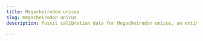 ```yaml
---
title: Megacheirodon unicus
slug: megacheirodon-unicus
description: Fossil calibration data for Megacheirodon unicus, an extinct species of fish. Includes taxonomy authority and locality references, and cross-references to living taxa.

---
```

